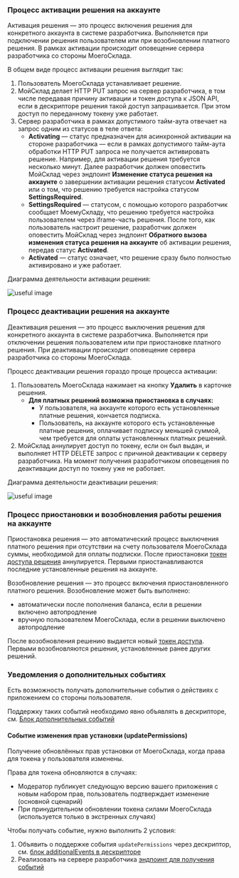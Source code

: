 ### Процесс активации решения на аккаунте

Активация решения — это процесс включения решения для конкретного аккаунта в системе разработчика. Выполняется при подключении решения пользователем или при возобновлении платного решения. В рамках активации происходит оповещение сервера разработчика со стороны МоегоСклада.

В общем виде процесс активации решения выглядит так:

1. Пользователь МоегоСклада устанавливает решение. 
2. МойСклад делает HTTP PUT запрос на сервер разработчика, в том числе передавая причину активации и токен доступа к JSON API, если в дескрипторе решения такой доступ запрашивается. При этом доступ по переданному токену уже работает.
3. Сервер разработчика в рамках допустимого тайм-аута отвечает на запрос одним из статусов в теле ответа:
    + **Activating** — статус предназначен для асинхронной активации на стороне разработчика — если в рамках 
    допустимого тайм-аута обработки HTTP PUT запроса не получается активировать решение. Например, для активации 
    решения требуется несколько минут. Далее разработчик должен оповестить МойСклад через эндпоинт **Изменение статуса решения на аккаунте** о завершении активации решения статусом **Activated** или о том, что 
    решению требуется настройка статусом **SettingsRequired**.
    + **SettingsRequired** — статусом, с помощью которого разработчик сообщает МоемуСкладу, что решению требуется настройка пользователем через iframe-часть решения. После того, как пользователь настроит решение, разработчик должен оповестить МойСклад через эндпоинт **Обратного вызова изменения статуса решения на аккаунте** об активации решения, передав статус **Activated**.
    + **Activated** — статус означает, что решение сразу было полностью активировано и уже работает.

Диаграмма деятельности активации решения:

![useful image](diag_activate.png)

### Процесс деактивации решения на аккаунте

Деактивация решения — это процесс выключения решения для конкретного аккаунта в системе разработчика. Выполняется при отключении решения пользователем или при приостановке платного решения. При деактивации происходит оповещение сервера разработчика со стороны МоегоСклада.

Процесс деактивации решения гораздо проще процесса активации:

1. Пользователь МоегоСклада нажимает на кнопку **Удалить** в карточке решения.
    + **Для платных решений возможна приостановка в случаях:** 
        + У пользователя, на аккаунте которого есть установленные платные решения, кончается подписка.
        + Пользователь, на аккаунте которого есть установленные платные решения, оплачивает подписку меньшей суммой, чем требуется для оплаты установленных платных решений.        
2. МойСклад аннулирует доступ по токену, если он был выдан, и выполняет HTTP DELETE запрос с причиной деактивации к серверу разработчика. На момент получения разработчиком оповещения по деактивации доступ по токену уже не работает.

Диаграмма деятельности деактивации решения:

![useful image](diag_deactivate.png)

### Процесс приостановки и возобновления работы решения на аккаунте

Приостановка решения — это автоматический процесс выключения платного решения при отсутствии на счету пользователя
МоегоСклада суммы, необходимой для оплаты подписки. После
приостановки [токен доступа решения](#dostup-po-tokenu-k-json-api) аннулируется. Первыми приостанавливаются последние
установленные решения на аккаунте.

Возобновление решения — это процесс включения приостановленного платного решения.
Возобновление может быть выполнено:

- автоматически после пополнения баланса, если в решении включено автопродление
- вручную пользователем МоегоСклада, если в решении выключено автопродление

После возобновления решению выдается новый [токен доступа](#dostup-po-tokenu-k-json-api). Первыми возобновляются
решения, установленные ранее других решений.

### Уведомления о дополнительных событиях

Есть возможность получать дополнительные события о действиях с приложением со стороны пользователя.

Поддержку таких событий необходимо явно объявлять в дескрипторе, см. [Блок дополнительных событий](#blok-dopolnitel-nyh-sobytij)

#### Событие изменения прав установки (updatePermissions)

Получение обновлённых прав установки от МоегоСклада, когда права для токена у пользователя изменены.

Права для токена обновляются в случаях:

* Модератор публикует следующую версию вашего приложения с новым набором прав, пользователь подтверждает изменение (основной сценарий)
* При принудительном обновлении токена силами МоегоСклада (используется только в экстренных случаях)

Чтобы получать событие, нужно выполнить 2 условия:

1. Объявить о поддержке события `updatePermissions` через дескриптор, см. [блок additionalEvents в дескрипторе](#blok-dopolnitel-nyh-sobytij)
2. Реализовать на сервере разработчика [эндпоинт для получения событий](#obrabotka-dopolnitel-nyh-sobytij)


